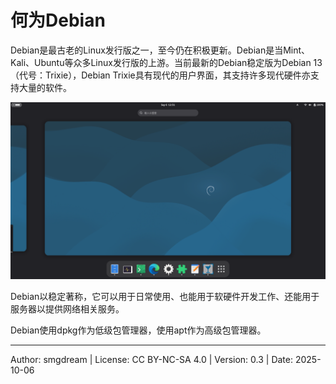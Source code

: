 # 何为Debian

Debian是最古老的Linux发行版之一，至今仍在积极更新。Debian是当Mint、Kali、Ubuntu等众多Linux发行版的上游。当前最新的Debian稳定版为Debian 13（代号：Trixie），Debian Trixie具有现代的用户界面，其支持许多现代硬件亦支持大量的软件。  

![Debian Trixie Screenshot](images/debian-trixie.png)  

Debian以稳定著称，它可以用于日常使用、也能用于软硬件开发工作、还能用于服务器以提供网络相关服务。  

Debian使用dpkg作为低级包管理器，使用apt作为高级包管理器。  

---
Author: smgdream | License: CC BY-NC-SA 4.0 | Version: 0.3 | Date: 2025-10-06
